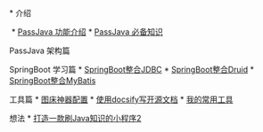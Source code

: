 \* 介绍   

​		* [PassJava 功能介绍](introduction/PassJava_introduction_01.md)    * [PassJava 必备知识](introduction/PassJava_introduction_02.md) 

PassJava 架构篇 

SpringBoot 学习篇    * [SpringBoot整合JDBC](springboot-tech/spring-boot-05-data-jdbc.md)    * [SpringBoot整合Druid](springboot-tech/spring-boot-06-data-druid.md)    * [SpringBoot整合MyBatis](springboot-tech/spring-boot-07-data-mybatis.md) 

工具篇    * [图床神器配置](tools/图床神器配置.md)    * [使用docsify写开源文档](tools/使用docsify写开源文档.md)    * [我的常用工具](tools/我的常用工具.md) 

想法    * [打造一款刷Java知识的小程序2](idea/打造一款刷Java知识的小程序2.md)